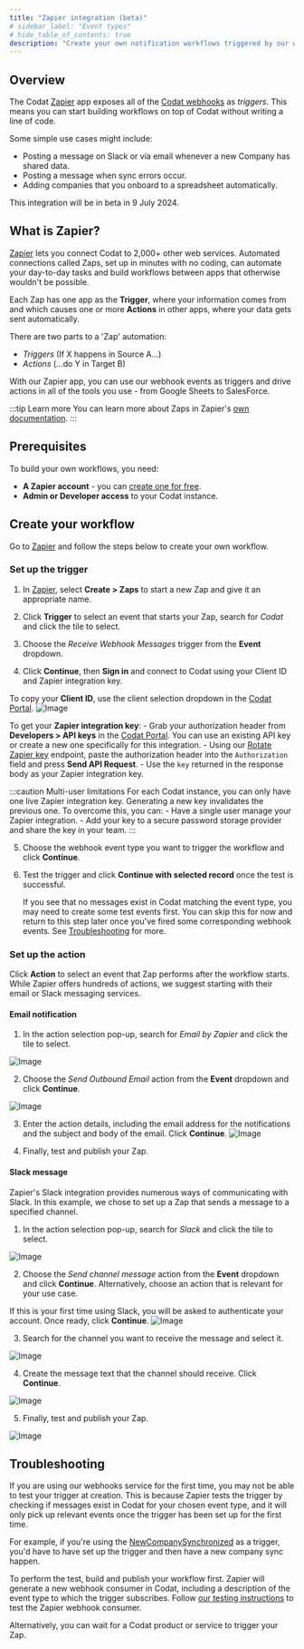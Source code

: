 ```yaml
---
title: "Zapier integration (beta)"
# sidebar_label: "Event types"
# hide_table_of_contents: true
description: "Create your own notification workflows triggered by our webhooks"
---
```


## Overview

The Codat [Zapier](https://zapier.com/) app exposes all of the [Codat webhooks](/using-the-api/webhooks/event-types) as *triggers*. This means you can start building workflows on top of Codat without writing a line of code.

Some simple use cases might include:
- Posting a message on Slack or via email whenever a new Company has shared data.
- Posting a message when sync errors occur.
- Adding companies that you onboard to a spreadsheet automatically.

This integration will be in beta in 9 July 2024.

## What is Zapier?

[Zapier](https://zapier.com/apps/Codat/integrations) lets you connect Codat to 2,000+ other web services. Automated connections called Zaps, set up in minutes with no coding, can automate your day-to-day tasks and build workflows between apps that otherwise wouldn't be possible.

Each Zap has one app as the **Trigger**, where your information comes from and which causes one or more **Actions** in other apps, where your data gets sent automatically.


There are two parts to a 'Zap' automation:
- *Triggers* (If X happens in Source A...)
- *Actions* (...do Y in Target B)

With our Zapier app, you can use our webhook events as triggers and drive actions in all of the tools you use - from Google Sheets to SalesForce.

:::tip Learn more
You can learn more about Zaps in Zapier's [own documentation](https://zapier.com/apps/email/integrations/triggerapp?utm_source=codat-docs).
:::

## Prerequisites

To build your own workflows, you need:

- **A Zapier account** -  you can [create one for free](https://zapier.com/sign-up).
- **Admin or Developer access** to your Codat instance.

## Create your workflow

Go to [Zapier](https://zapier.com/app/zaps) and follow the steps below to create your own workflow. 

<script src="https://zapier.com/zapbook/embed/widget.js?services=Codat&container=true&limit=5,"></script>

### Set up the trigger

1. In [Zapier](https://zapier.com/app/zaps), select **Create > Zaps** to start a new Zap and give it an appropriate name.

2. Click **Trigger** to select an event that starts your Zap, search for _Codat_ and click the tile to select.

3. Choose the _Receive Webhook Messages_ trigger from the **Event** dropdown. 

4. Click **Continue**, then **Sign in** and connect to Codat using your Client ID and Zapier integration key.

  To copy your **Client ID**, use the client selection dropdown in the [Codat Portal](https://app.codat.io/).
  ![Image](/img/use-the-api/webhooks-zapier-integration-client-selector.png)

  To get your **Zapier integration key**:
    - Grab your authorization header from **Developers > API keys** in the [Codat Portal](https://app.codat.io/). You can use an existing API key or create a new one specifically for this integration.
    - Using our [Rotate Zapier key](https://docs.codat.io/platform-api#/operations/rotate-zapier-key) endpoint, paste the authorization header into the `Authorization` field and press **Send API Request**.
    - Use the `key` returned in the response body as your Zapier integration key.

  :::caution Multi-user limitations
  For each Codat instance, you can only have one live Zapier integration key. Generating a new key invalidates the previous one. To overcome this, you can: 
    - Have a single user manage your Zapier integration.
    - Add your key to a secure password storage provider and share the key in your team. 
  :::

5. Choose the webhook event type you want to trigger the workflow and click **Continue**.

6. Test the trigger and click **Continue with selected record** once the test is successful.
   
   If you see that no messages exist in Codat matching the event type, you may need to create some test events first. You can skip this for now and return to this step later once you've fired some corresponding webhook events. See [Troubleshooting](#troubleshooting) for more.

### Set up the action

Click **Action** to select an event that Zap performs after the workflow starts. While Zapier offers hundreds of actions, we suggest starting with their email or Slack messaging services.

#### Email notification

1. In the action selection pop-up, search for _Email by Zapier_ and click the tile to select.

  ![Image](/img/use-the-api/webhooks-zapier-integration-email-by-zapier.png)

2. Choose the _Send Outbound Email_ action from the **Event** dropdown and click **Continue**.

  ![Image](/img/use-the-api/webhooks-zapier-integration-send-outbound-email.png)

3. Enter the action details, including the email address for the notifications and the subject and body of the email. Click **Continue**.
  ![Image](/img/use-the-api/webhooks-zapier-integration-construct-email.png)

4. Finally, test and publish your Zap.

#### Slack message

Zapier's Slack integration provides numerous ways of communicating with Slack. In this example, we chose to set up a Zap that sends a message to a specified channel. 

1. In the action selection pop-up, search for _Slack_ and click the tile to select.

  ![Image](/img/use-the-api/webhooks-zapier-integration-slack.png)

2. Choose the _Send channel message_ action from the **Event** dropdown and click **Continue**. Alternatively, choose an action that is relevant for your use case.

  If this is your first time using Slack, you will be asked to authenticate your account. Once ready, click **Continue**. 
  ![Image](/img/use-the-api/webhooks-zapier-integration-slack-select-event.png)

3. Search for the channel you want to receive the message and select it.

  ![Image](/img/use-the-api/webhooks-zapier-integration-slack-select-channel.png)

4. Create the message text that the channel should receive. Click **Continue**.

  ![Image](/img/use-the-api/webhooks-zapier-integration-slack-construct-message.png)

5. Finally, test and publish your Zap.

  ![Image](/img/use-the-api/webhooks-zapier-integration-slack-published-message.png)

## Troubleshooting

If you are using our webhooks service for the first time, you may not be able to test your trigger at creation. This is because Zapier tests the trigger by checking if messages exist in Codat for your chosen event type, and it will only pick up relevant events once the trigger has been set up for the first time. 

For example, if you're using the [NewCompanySynchronized](/using-the-api/webhooks/event-types) as a trigger, you'd have to have set up the trigger and then have a new company sync happen.

To perform the test, build and publish your workflow first. Zapier will generate a new webhook consumer in Codat, including a description of the event type to which the trigger subscribes. Follow [our testing instructions](/using-the-api/webhooks/create-consumer#test-a-webhook-consumer) to test the Zapier webhook consumer.

Alternatively, you can wait for a Codat product or service to trigger your Zap.
